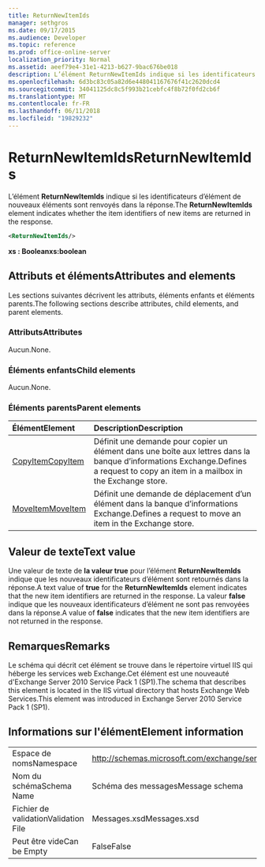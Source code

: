 ```yaml
---
title: ReturnNewItemIds
manager: sethgros
ms.date: 09/17/2015
ms.audience: Developer
ms.topic: reference
ms.prod: office-online-server
localization_priority: Normal
ms.assetid: aeef79e4-31e1-4213-b627-9bac676be018
description: L’élément ReturnNewItemIds indique si les identificateurs d’élément de nouveaux éléments sont renvoyés dans la réponse.
ms.openlocfilehash: 6d3bc83c05a82d6e448041167676f41c2620dcd4
ms.sourcegitcommit: 34041125dc8c5f993b21cebfc4f8b72f0fd2cb6f
ms.translationtype: MT
ms.contentlocale: fr-FR
ms.lasthandoff: 06/11/2018
ms.locfileid: "19829232"
---
```

# <a name="returnnewitemids"></a><span data-ttu-id="0375a-103">ReturnNewItemIds</span><span class="sxs-lookup"><span data-stu-id="0375a-103">ReturnNewItemIds</span></span>

<span data-ttu-id="0375a-104">L’élément **ReturnNewItemIds** indique si les identificateurs d’élément de nouveaux éléments sont renvoyés dans la réponse.</span><span class="sxs-lookup"><span data-stu-id="0375a-104">The **ReturnNewItemIds** element indicates whether the item identifiers of new items are returned in the response.</span></span> 
  
```XML
<ReturnNewItemIds/>
```

 <span data-ttu-id="0375a-105">**xs : Boolean**</span><span class="sxs-lookup"><span data-stu-id="0375a-105">**xs:boolean**</span></span>
## <a name="attributes-and-elements"></a><span data-ttu-id="0375a-106">Attributs et éléments</span><span class="sxs-lookup"><span data-stu-id="0375a-106">Attributes and elements</span></span>

<span data-ttu-id="0375a-107">Les sections suivantes décrivent les attributs, éléments enfants et éléments parents.</span><span class="sxs-lookup"><span data-stu-id="0375a-107">The following sections describe attributes, child elements, and parent elements.</span></span>
  
### <a name="attributes"></a><span data-ttu-id="0375a-108">Attributs</span><span class="sxs-lookup"><span data-stu-id="0375a-108">Attributes</span></span>

<span data-ttu-id="0375a-109">Aucun.</span><span class="sxs-lookup"><span data-stu-id="0375a-109">None.</span></span>
  
### <a name="child-elements"></a><span data-ttu-id="0375a-110">Éléments enfants</span><span class="sxs-lookup"><span data-stu-id="0375a-110">Child elements</span></span>

<span data-ttu-id="0375a-111">Aucun.</span><span class="sxs-lookup"><span data-stu-id="0375a-111">None.</span></span>
  
### <a name="parent-elements"></a><span data-ttu-id="0375a-112">Éléments parents</span><span class="sxs-lookup"><span data-stu-id="0375a-112">Parent elements</span></span>

|<span data-ttu-id="0375a-113">**Élément**</span><span class="sxs-lookup"><span data-stu-id="0375a-113">**Element**</span></span>|<span data-ttu-id="0375a-114">**Description**</span><span class="sxs-lookup"><span data-stu-id="0375a-114">**Description**</span></span>|
|:-----|:-----|
|[<span data-ttu-id="0375a-115">CopyItem</span><span class="sxs-lookup"><span data-stu-id="0375a-115">CopyItem</span></span>](copyitem.md) <br/> |<span data-ttu-id="0375a-116">Définit une demande pour copier un élément dans une boîte aux lettres dans la banque d’informations Exchange.</span><span class="sxs-lookup"><span data-stu-id="0375a-116">Defines a request to copy an item in a mailbox in the Exchange store.</span></span>  <br/> |
|[<span data-ttu-id="0375a-117">MoveItem</span><span class="sxs-lookup"><span data-stu-id="0375a-117">MoveItem</span></span>](moveitem.md) <br/> |<span data-ttu-id="0375a-118">Définit une demande de déplacement d’un élément dans la banque d’informations Exchange.</span><span class="sxs-lookup"><span data-stu-id="0375a-118">Defines a request to move an item in the Exchange store.</span></span>  <br/> |
   
## <a name="text-value"></a><span data-ttu-id="0375a-119">Valeur de texte</span><span class="sxs-lookup"><span data-stu-id="0375a-119">Text value</span></span>

<span data-ttu-id="0375a-120">Une valeur de texte de **la valeur true** pour l’élément **ReturnNewItemIds** indique que les nouveaux identificateurs d’élément sont retournés dans la réponse.</span><span class="sxs-lookup"><span data-stu-id="0375a-120">A text value of **true** for the **ReturnNewItemIds** element indicates that the new item identifiers are returned in the response.</span></span> <span data-ttu-id="0375a-121">La valeur **false** indique que les nouveaux identificateurs d’élément ne sont pas renvoyées dans la réponse.</span><span class="sxs-lookup"><span data-stu-id="0375a-121">A value of **false** indicates that the new item identifiers are not returned in the response.</span></span> 
  
## <a name="remarks"></a><span data-ttu-id="0375a-122">Remarques</span><span class="sxs-lookup"><span data-stu-id="0375a-122">Remarks</span></span>

<span data-ttu-id="0375a-123">Le schéma qui décrit cet élément se trouve dans le répertoire virtuel IIS qui héberge les services web Exchange.Cet élément est une nouveauté d'Exchange Server 2010 Service Pack 1 (SP1).</span><span class="sxs-lookup"><span data-stu-id="0375a-123">The schema that describes this element is located in the IIS virtual directory that hosts Exchange Web Services.This element was introduced in Exchange Server 2010 Service Pack 1 (SP1).</span></span>
  
## <a name="element-information"></a><span data-ttu-id="0375a-124">Informations sur l'élément</span><span class="sxs-lookup"><span data-stu-id="0375a-124">Element information</span></span>

|||
|:-----|:-----|
|<span data-ttu-id="0375a-125">Espace de noms</span><span class="sxs-lookup"><span data-stu-id="0375a-125">Namespace</span></span>  <br/> |http://schemas.microsoft.com/exchange/services/2006/messages  <br/> |
|<span data-ttu-id="0375a-126">Nom du schéma</span><span class="sxs-lookup"><span data-stu-id="0375a-126">Schema Name</span></span>  <br/> |<span data-ttu-id="0375a-127">Schéma des messages</span><span class="sxs-lookup"><span data-stu-id="0375a-127">Message schema</span></span>  <br/> |
|<span data-ttu-id="0375a-128">Fichier de validation</span><span class="sxs-lookup"><span data-stu-id="0375a-128">Validation File</span></span>  <br/> |<span data-ttu-id="0375a-129">Messages.xsd</span><span class="sxs-lookup"><span data-stu-id="0375a-129">Messages.xsd</span></span>  <br/> |
|<span data-ttu-id="0375a-130">Peut être vide</span><span class="sxs-lookup"><span data-stu-id="0375a-130">Can be Empty</span></span>  <br/> |<span data-ttu-id="0375a-131">False</span><span class="sxs-lookup"><span data-stu-id="0375a-131">False</span></span>  <br/> |
   

